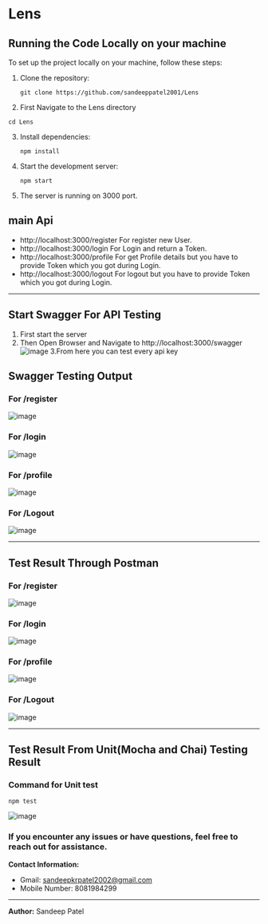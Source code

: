 ﻿# Lens

## Running the Code Locally on your machine

To set up the project locally on your machine, follow these steps:

1. Clone the repository:

   ```
   git clone https://github.com/sandeeppatel2001/Lens
   ```

2. First Navigate to the Lens directory

```
cd Lens
```

3. Install dependencies:

   ```
   npm install
   ```

4. Start the development server:

   ```
   npm start
   ```

5. The server is running on 3000 port.

## main Api

- http://localhost:3000/register For register new User.
- http://localhost:3000/login For Login and return a Token.
- http://localhost:3000/profile For get Profile details but you have to provide Token which you got during Login.
- http://localhost:3000/logout For logout but you have to provide Token which you got during Login.

---

## Start Swagger For API Testing

1. First start the server
2. Then Open Browser and Navigate to http://localhost:3000/swagger
   ![image](./image/swaggerhome.png)
   3.From here you can test every api key

## Swagger Testing Output

### For /register

![image](./image/swaggerregister.png)

### For /login

![image](./image/swaggerlogin.png)

### For /profile

![image](./image/swaggergetprofile.png)

### For /Logout

![image](./image/swaggerlogout.png)

---

## Test Result Through Postman

### For /register

![image](./image/Screenshot%202024-05-24%20105338.png)

### For /login

![image](./image/Screenshot%202024-05-24%20105503.png)

### For /profile

![image](./image/getprofile.png)

### For /Logout

![image](./image/logoutsuccess.png)

---

## Test Result From Unit(Mocha and Chai) Testing Result

### Command for Unit test

```
npm test
```

![image](./image/chaitesting.png)

### If you encounter any issues or have questions, feel free to reach out for assistance.

**Contact Information:**

- Gmail: sandeepkrpatel2002@gmail.com
- Mobile Number: 8081984299

---

**Author:** Sandeep Patel
